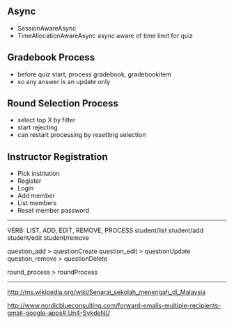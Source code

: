 Async
-----
* SessionAwareAsync
* TimeAllocationAwareAsync async aware of time limit for quiz

Gradebook Process
-----------------
* before quiz start, process gradebook, gradebookitem
* so any answer is an update only

Round Selection Process
------------------------
* select top X by filter
* start rejecting
* can restart processing by resetting selection

Instructor Registration
------------------------
* Pick institution
* Register
* Login
* Add member
* List members
* Reset member password

----------------------------------------------------------------------

VERB: LIST, ADD, EDIT, REMOVE, PROCESS
student/list
student/add
student/edit
student/remove

question_add        > questionCreate
question_edit       > questionUpdate
question_remove     > questionDelete

round_process       > roundProcess

----------------------------------------------------------------------







http://ms.wikipedia.org/wiki/Senarai_sekolah_menengah_di_Malaysia

http://www.nordicblueconsulting.com/forward-emails-multiple-recipients-gmail-google-apps#.Un4-SvkdeNU